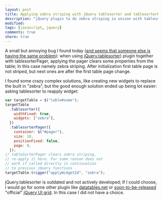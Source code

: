 ```yaml
---
layout: post
title: Applying zebra striping with jQuery tablesorter and tablesorterPager plugin
description: "jQuery plugin to do zebra striping in unison with tablesorter plugin."
modified:
tags: [javascript, jquery]
comments: true
share: true
---
```


A small but annoying bug I found today ([and seems that someone else is having the same problem](http://www.webdeveloper.com/forum/showthread.php?t=241414)):
when using [jQuery.tablesorter](http://tablesorter.com/docs/)) plugin together with tablesorterPager,
applying the pager clears some properties from the table; In this case namely zebra striping. After
initialization first table page is not striped, but next ones are after the first table page change.

I found some crazy complex solutions, like creating new widgets to replace the built in "zebra", but
the good enough solution ended up being lot easier: asking tablesorter to reapply widget:

```js
var targetTable = $("table#some");
targetTable
  .tablesorter({
    widthFixed: true,
    widgets: ["zebra"],
  })
  .tablesorterPager({
    container: $("#pager"),
    size: 10,
    positionFixed: false,
    page: 0,
  });
// tableSorterPager clears zebra striping,
// re-apply it here. For some reason does not
// work if called directly in continuation
// to previous jQuery functions
targetTable.trigger("applyWidgetId", "zebra");
```

jQuery.tablesorter is outdated and not actively developed; If I could choose, I would go
for some other plugin like [datatables.net](http://www.datatables.net/) or
[soon-to-be-released](http://blog.jqueryui.com/2011/02/unleash-the-grid/) "official"
[jQuery UI grid](http://wiki.jqueryui.com/w/page/34246941/Grid). In this case I did not
have a choice.
